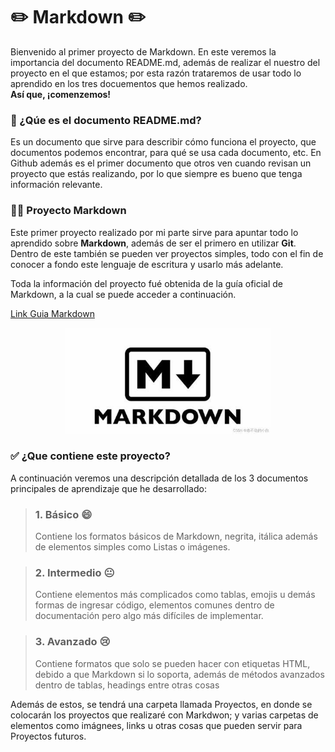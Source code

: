 # ✏️ Markdown ✏️

Bienvenido al primer proyecto de Markdown. En este veremos la importancia del documento README.md, además de realizar el nuestro del proyecto en el que estamos; por esta razón trataremos de usar todo lo aprendido en los tres docuementos que hemos realizado.  
**Así que, ¡comenzemos!**

### :thinking: ¿Qúe es el documento README.md?

Es un documento que sirve para describir cómo funciona el proyecto, que documentos podemos encontrar, para qué se usa cada documento, etc. En Github además es el primer documento que otros ven cuando revisan un proyecto que estás realizando, por lo que siempre es bueno que tenga información relevante.

### :teacher: Proyecto Markdown

Este primer proyecto realizado por mi parte sirve para apuntar todo lo aprendido sobre **Markdown**, además de ser el primero en utilizar **Git**. Dentro de este también se pueden ver proyectos simples, todo con el fin de conocer a fondo este lenguaje de escritura y usarlo más adelante.

Toda la información del proyecto fué obtenida de la guía oficial de Markdown, a la cual se puede acceder a continuación.

[Link Guia Markdown](https://www.markdownguide.org/)

<center><img src="images/Proyect_Readme/Logo_Markdown.jpeg" width="330" height="170"></center>

### :white_check_mark: ¿Que contiene este proyecto?

A continuación veremos una descripción detallada de los 3 documentos principales de aprendizaje que he desarrollado:

> ### 1. Básico :smile:
> Contiene los formatos básicos de Markdown, negrita, itálica además de elementos simples como Listas o imágenes.

>### 2. Intermedio :neutral_face:
> Contiene elementos más complicados como tablas, emojis u demás formas de ingresar código, elementos comunes dentro de documentación pero algo más difíciles de implementar.

>### 3. Avanzado :cry:
> Contiene formatos que solo se pueden hacer con etiquetas HTML, debido a que Markdown si lo soporta, además de métodos avanzados dentro de tablas, headings entre otras cosas

Además de estos, se tendrá una carpeta llamada Proyectos, en donde se colocarán los proyectos que realizaré con Markdwon; y varias carpetas de elementos como imágnees, links u otras cosas que pueden servir para Proyectos futuros.